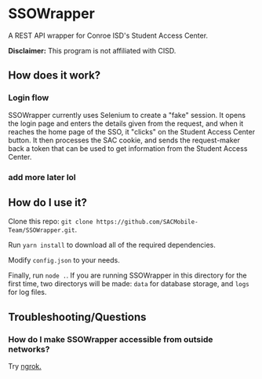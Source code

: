 # SSOWrapper

A REST API wrapper for Conroe ISD's Student Access Center.

**Disclaimer:** This program is not affiliated with CISD.

## How does it work?

### Login flow
SSOWrapper currently uses Selenium to create a "fake" session. It opens the login page and enters the details given from the request, and when it reaches the home page of the SSO, it "clicks" on the Student Access Center button. It then processes the SAC cookie, and sends the request-maker back a token that can be used to get information from the Student Access Center.

### add more later lol

## How do I use it?

Clone this repo: `git clone https://github.com/SACMobile-Team/SSOWrapper.git`.

Run `yarn install` to download all of the required dependencies.

Modify `config.json` to your needs.

Finally, run `node .`. If you are running SSOWrapper in this directory for the first time, two directorys will be made: `data` for database storage, and `logs` for log files.


## Troubleshooting/Questions

### How do I make SSOWrapper accessible from outside networks?
Try [ngrok.](https://ngrok.com/)